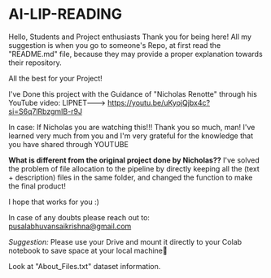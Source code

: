 # AI-LIP-READING

Hello, Students and Project enthusiasts Thank you for being here!
All my suggestion is when you go to someone's Repo, at first read the "README.md" file, because they may provide a proper explanation towards their repository.

All the best for your Project!

I've Done this project with the Guidance of "Nicholas Renotte" through his YouTube video: LIPNET---> https://youtu.be/uKyojQjbx4c?si=S6q7lRbzgmIB-r9J

In case: If Nicholas you are watching this!!! Thank you so much, man! I've learned very much from you and I'm very grateful for the knowledge that you have shared through YOUTUBE

**What is different from the original project done by Nicholas??**
I've solved the problem of file allocation to the pipeline by directly keeping all the (text + description) files in the same folder, and changed the function to make the final product!

I hope that works for you :)

In case of any doubts please reach out to: pusalabhuvansaikrishna@gmail.com

*Suggestion:* Please use your Drive and mount it directly to your Colab notebook to save space at your local machine🚀

Look at "About_Files.txt" dataset information.
